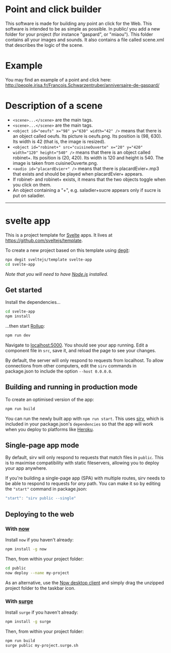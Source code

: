 # Point and click builder

This software is made for building any point an click for the Web. This software is intended to be as simple as possible. In public/ you add a new folder for your project (for instance "gaspard", or "miaou").
This folder contains all your images and sounds. It also contains a file called scene.xml that describes the logic of the scene.


# Example

You may find an example of a point and click here:
http://people.irisa.fr/Francois.Schwarzentruber/anniversaire-de-gaspard/


# Description of a scene

- ```<scene>...</scene>``` are the main tags.
- ```<scene>...</scene>``` are the main tags.
- ```<object id="oeufs" x="98" y="630" width="42" />``` means that there is an object called oeufs. Its picture is oeufs.png. Its position is (98, 630). Its width is 42 (that is, the image is resized).
- ```<object id="robinet+" src="cuisineOuverte" x="20" y="420" width="120" height="540" />``` means that there is an object called robinet+. Its position is (20, 420). Its width is 120 and height is 540. The image is taken from cuisineOuverte.png.
- ```<audio id="placardEvier+" />``` means that there is placardEvier+.mp3 that exists and should be played when placardEvier+ appears.
- If robinet- and robinet+ exists, it means that the two objects toggle when you click on them.
- An object containing a "+", e.g. saladier+sucre appears only if sucre is put on saladier.

		

---
# svelte app

This is a project template for [Svelte](https://svelte.dev) apps. It lives at https://github.com/sveltejs/template.

To create a new project based on this template using [degit](https://github.com/Rich-Harris/degit):

```bash
npx degit sveltejs/template svelte-app
cd svelte-app
```

*Note that you will need to have [Node.js](https://nodejs.org) installed.*


## Get started

Install the dependencies...

```bash
cd svelte-app
npm install
```

...then start [Rollup](https://rollupjs.org):

```bash
npm run dev
```

Navigate to [localhost:5000](http://localhost:5000). You should see your app running. Edit a component file in `src`, save it, and reload the page to see your changes.

By default, the server will only respond to requests from localhost. To allow connections from other computers, edit the `sirv` commands in package.json to include the option `--host 0.0.0.0`.


## Building and running in production mode

To create an optimised version of the app:

```bash
npm run build
```

You can run the newly built app with `npm run start`. This uses [sirv](https://github.com/lukeed/sirv), which is included in your package.json's `dependencies` so that the app will work when you deploy to platforms like [Heroku](https://heroku.com).


## Single-page app mode

By default, sirv will only respond to requests that match files in `public`. This is to maximise compatibility with static fileservers, allowing you to deploy your app anywhere.

If you're building a single-page app (SPA) with multiple routes, sirv needs to be able to respond to requests for *any* path. You can make it so by editing the `"start"` command in package.json:

```js
"start": "sirv public --single"
```


## Deploying to the web

### With [now](https://zeit.co/now)

Install `now` if you haven't already:

```bash
npm install -g now
```

Then, from within your project folder:

```bash
cd public
now deploy --name my-project
```

As an alternative, use the [Now desktop client](https://zeit.co/download) and simply drag the unzipped project folder to the taskbar icon.

### With [surge](https://surge.sh/)

Install `surge` if you haven't already:

```bash
npm install -g surge
```

Then, from within your project folder:

```bash
npm run build
surge public my-project.surge.sh
```
